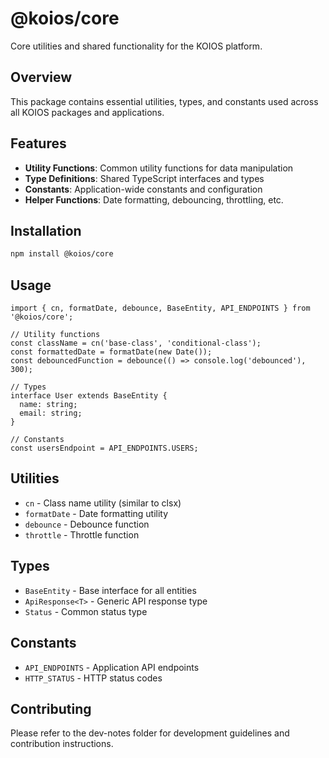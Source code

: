 # @koios/core

Core utilities and shared functionality for the KOIOS platform.

## Overview

This package contains essential utilities, types, and constants used across all KOIOS packages and applications.

## Features

- **Utility Functions**: Common utility functions for data manipulation
- **Type Definitions**: Shared TypeScript interfaces and types
- **Constants**: Application-wide constants and configuration
- **Helper Functions**: Date formatting, debouncing, throttling, etc.

## Installation

```bash
npm install @koios/core
```

## Usage

```tsx
import { cn, formatDate, debounce, BaseEntity, API_ENDPOINTS } from '@koios/core';

// Utility functions
const className = cn('base-class', 'conditional-class');
const formattedDate = formatDate(new Date());
const debouncedFunction = debounce(() => console.log('debounced'), 300);

// Types
interface User extends BaseEntity {
  name: string;
  email: string;
}

// Constants
const usersEndpoint = API_ENDPOINTS.USERS;
```

## Utilities

- `cn` - Class name utility (similar to clsx)
- `formatDate` - Date formatting utility
- `debounce` - Debounce function
- `throttle` - Throttle function

## Types

- `BaseEntity` - Base interface for all entities
- `ApiResponse<T>` - Generic API response type
- `Status` - Common status type

## Constants

- `API_ENDPOINTS` - Application API endpoints
- `HTTP_STATUS` - HTTP status codes

## Contributing

Please refer to the dev-notes folder for development guidelines and contribution instructions.
